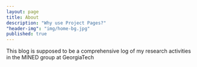 ```yaml
---
layout: page
title: About
description: "Why use Project Pages?"
"header-img": "img/home-bg.jpg"
published: true
---
```




This blog is supposed to be a comprehensive log of my research activities in the MINED group at GeorgiaTech

